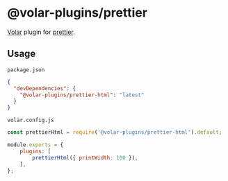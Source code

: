 # @volar-plugins/prettier

[Volar](https://github.com/johnsoncodehk/volar) plugin for [prettier](https://prettier.io/).

## Usage

`package.json`

```json
{
  "devDependencies": {
    "@volar-plugins/prettier-html": "latest"
  }
}
```

`volar.config.js`

```js
const prettierHtml = require('@volar-plugins/prettier-html').default;

module.exports = {
	plugins: [
		prettierHtml({ printWidth: 100 }),
	],
};
```
